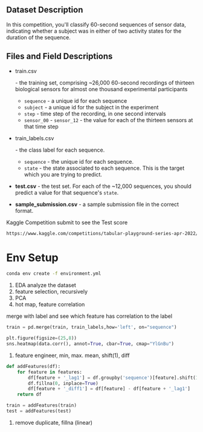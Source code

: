 ##  Dataset Description

In this competition, you'll classify 60-second sequences of sensor data, indicating whether a subject was in either of two activity states for the duration of the sequence.

## Files and Field Descriptions

- train.csv

   

  \- the training set, comprising ~26,000 60-second recordings of thirteen biological sensors for almost one thousand experimental participants

  - `sequence` - a unique id for each sequence
  - `subject` - a unique id for the subject in the experiment
  - `step` - time step of the recording, in one second intervals
  - `sensor_00` - `sensor_12` - the value for each of the thirteen sensors at that time step

- train_labels.csv

   

  \- the class label for each sequence.

  - `sequence` - the unique id for each sequence.
  - `state` - the state associated to each sequence. This is the target which you are trying to predict.

- **test.csv** - the test set. For each of the ~12,000 sequences, you should predict a value for that sequence's `state`.

- **sample_submission.csv** - a sample submission file in the correct format.



Kaggle Competition submit to see the Test score 

```bash
https://www.kaggle.com/competitions/tabular-playground-series-apr-2022/data
```





# Env Setup 

```bash
conda env create -f environment.yml
```





1. EDA analyze the dataset 
2. feature selection, recursively 
3. PCA
4. hot map, feature correlation 

merge with label and see which feature has correlation to the label

```python
train = pd.merge(train, train_labels,how='left', on="sequence")

plt.figure(figsize=(25,8))
sns.heatmap(data.corr(), annot=True, cbar=True, cmap="YlGnBu")
```



1. feature engineer, min, max. mean, shift(1), diff 

```python
def addFeatures(df):  
    for feature in features:
        df[feature + '_lag1'] = df.groupby('sequence')[feature].shift(1)
        df.fillna(0, inplace=True)
        df[feature + '_diff1'] = df[feature] - df[feature + '_lag1']    
    return df

train = addFeatures(train)
test = addFeatures(test)
```



1. remove duplicate, fillna (linear)

